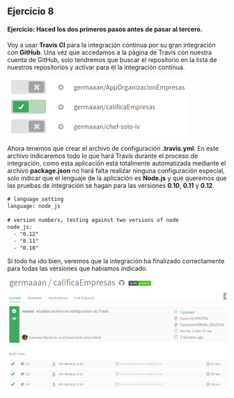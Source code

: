 ## Ejercicio 8

#### Ejercicio: Haced los dos primeros pasos antes de pasar al tercero.

Voy a usar **Travis CI** para la integración continua por su gran integración con **GitHub**. Una vez que accedamos a la página de Travis con nuestra cuenta de GitHub, solo tendremos que buscar el repositorio en la lista de nuestros repositorios y activar para él la integración continua.

![eje08_img01](img/eje08_img01.png)

Ahora tenemos que crear el archivo de configuración **.travis.yml**. En este archivo indicaremos todo lo que hará Travis durante el proceso de integración, como esta aplicación está totalmente automatizada mediante el archivo **package.json** no hará falta realizar ninguna configuración especial, solo indicar que el lenguaje de la aplicación es **Node.js** y que queremos que las pruebas de integración se hagan para las versiones **0.10**, **0.11** y **0.12**.

```
# language setting
language: node_js

# version numbers, testing against two versions of node
node_js:
  - "0.12"
  - "0.11"
  - "0.10"
```

Si todo ha ido bien, veremos que la integración ha finalizado correctamente para todas las versiones que habiamos indicado. 

![eje08_img02](img/eje08_img02.png)
